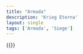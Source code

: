```yaml
---
title: "Armada"
description: 'Krieg Eterna'
layout: single
tags: ['Armada', 'Siege']
---
```

{{<card-detail-page title="Armada" artwork="The Battle of Terheide by Jan Abrahamsz Beerstraaten (1653)" />}}